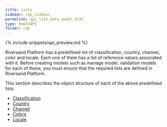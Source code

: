```yaml
---
title: Lists
sidebar: rdp_sidebar
permalink: api_list_data_model.html
type: HowToAPI
folder: rdp
---
```


{% include snippets/api_preview.md %}

Riversand Platform has a predefined list of classification, country, channel, color and locale. Each one of them has a list of reference values associated with it. Before creating models such as manage model, validation models for each of these, you must ensure that the required lists are defined in Riversand Platform.

This section describes the object structure of each of the above predefined lists:

* [Classification](api_classification_list_data_model.html)
* [Country](api_country_list_data_model.html)
* [Channel](api_channel_list_data_model.html)
* [Colors](api_colors_list_data_model.html)
* [Locale](api_locale_list_data_model.html)